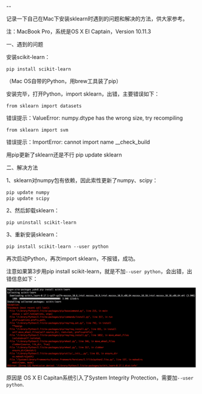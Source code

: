-- 

记录一下自己在Mac下安装sklearn时遇到的问题和解决的方法，供大家参考。

注：MacBook Pro，系统是OS X EI Captain，Version 10.11.3


一、遇到的问题

安装scikit-learn：

```
pip install scikit-learn
```

（Mac OS自带的Python，用brew工具装了pip）

安装完毕，打开Python，import sklearn，出错，主要错误如下：


```
from sklearn import datasets
```
错误提示：ValueError: numpy.dtype has the wrong size, try recompiling

```
from sklearn import svm
```
错误提示：ImportError: cannot import name __check_build

用pip更新了sklearn还是不行
pip update sklearn


二、解决方法

1、sklearn对numpy包有依赖，因此索性更新了numpy、scipy：
```
pip update numpy
pip update scipy
```

2、然后卸载sklearn：
```
pip uninstall scikit-learn
```

3、重新安装sklearn：
```
pip install scikit-learn --user python
```

再次启动Python，再次import sklearn，不报错，成功。

注意如果第3步用pip install scikit-learn，就是不加`--user python`，会出错，出错信息如下：

![](oserror.png)

原因是 OS X El Capitan系统引入了System Integrity Protection，需要加`--user python`.
